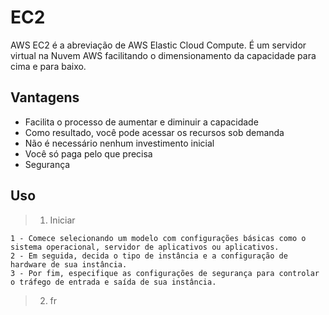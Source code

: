 # EC2

AWS EC2 é a abreviação de AWS Elastic Cloud Compute. É um servidor virtual na Nuvem AWS facilitando o dimensionamento da capacidade para cima e para baixo.

## Vantagens

- Facilita o processo de aumentar e diminuir a capacidade
- Como resultado, você pode acessar os recursos sob demanda
- Não é necessário nenhum investimento inicial
- Você só paga pelo que precisa
- Segurança

## Uso

> 1. Iniciar

    1 - Comece selecionando um modelo com configurações básicas como o sistema operacional, servidor de aplicativos ou aplicativos.
    2 - Em seguida, decida o tipo de instância e a configuração de hardware de sua instância.
    3 - Por fim, especifique as configurações de segurança para controlar o tráfego de entrada e saída de sua instância.

> 2. fr
